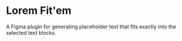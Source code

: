 # Lorem Fit'em

A Figma plugin for generating placeholder text that fits exactly into the selected text blocks.
